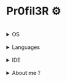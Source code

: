 # Pr0fil3R :gear:
<br/>
<details>
<summary>OS</summary>
<img align="left" alt="Windows" src="https://img.shields.io/badge/-Windows-blue?style=for-the-badge&logo=Windows"/>
<img align="left" alt="EndeavourOS" src="https://img.shields.io/badge/EndeavourOS-purple?style=for-the-badge&logo=endeavouros&logoColor=white&logoSize=auto"/>
<img align="left" alt="Linux" src="https://img.shields.io/badge/Linux-black?style=for-the-badge&logo=linux&logoColor=white&logoSize=auto"/>
</details>
<br/>
<details>
<summary>Languages</summary>
<img alt="HTML5" align="left" src="https://img.shields.io/badge/HTML5-E34F26?style=for-the-badge&logo=html5&logoColor=white" style="padding-right:30px;"/>
<img alt="CSS3" align="left" src="https://img.shields.io/badge/CSS3-1572B6?style=for-the-badge&logo=css3&logoColor=white" style="padding-right:10px;"/>
<img alt="SASS" align="left" src="https://img.shields.io/badge/Sass-CC6699?style=for-the-badge&logo=sass&logoColor=white" style="padding-right:10px;"/>
<img alt="JavaScript" align="left" src="https://img.shields.io/badge/JavaScript-F7DF1E?style=for-the-badge&logo=javascript&logoColor=black" style="padding-right:10px;"/>
<img alt="python" align="left" src="https://img.shields.io/badge/Python-yellow?style=for-the-badge&logo=python&logoColor=blue&logoSize=auto" style="padding-right:10px;"/>
</details>
<br/>
<details>
<summary>IDE</summary>
<img align="left" alt="VSCodium" src="https://img.shields.io/badge/VSCodium-blueviolet?style=for-the-badge&logo=VSCodium&logoColor=white"/>
</details>
<br/>
<details>
<summary>About me ?</summary>
🔵 Always been passionnate and involved in cybersecurity, here's my entry in this World 🔵
</details>

<!--
**Pr0fil3R/Pr0fil3R** is a ✨ _special_ ✨ repository because its `README.md` (this file) appears on your GitHub profile.

Here are some ideas to get you started:

- 🔭 I’m currently working on ...
- 🌱 I’m currently learning ...
- 👯 I’m looking to collaborate on ...
- 🤔 I’m looking for help with ...
- 💬 Ask me about ...
- 📫 How to reach me: ...
- 😄 Pronouns: ...
- ⚡ Fun fact: ...
-->
